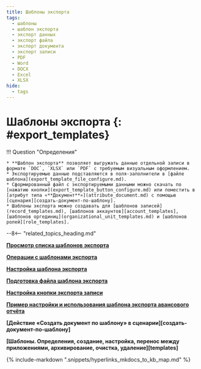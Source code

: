 ```yaml
---
title: Шаблоны экспорта
tags:
  - шаблоны
  - шаблон экспорта
  - экспорт данных
  - экспорт файла
  - экспорт документа
  - экспорт записи
  - PDF
  - Word
  - DOCX
  - Excel
  - XLSX
hide:
  - tags
---
```


# Шаблоны экспорта {: #export_templates}

!!! Question "Определения"

    * **Шаблон экспорта** позволяет выгружать данные отдельной записи в формате `DOC`, `XLSX` или `PDF` с требуемым визуальным оформлением.
    * Экспортируемые данные подставляются в поля-заполнители в [файле шаблона](export_template_file_configure.md).
    * Сформированный файл с экспортируемыми данными можно скачать по [нажатию кнопки](export_template_button_configure.md) или поместить в [атрибут типа «**Документ**»](attribute_document.md) с помощью [сценария][создать-документ-по-шаблону].
    * Шаблоны экспорта можно создавать для [шаблонов записей](record_templates.md), [шаблонов аккаунтов][account_templates], [шаблонов оргединиц](organizational_unit_templates.md) и [шаблонов ролей][role_templates].    

--8<-- "related_topics_heading.md"

**[Просмотр списка шаблонов экспорта](export_template_list_view.md)**

**[Операции с шаблонами экспорта](export_template_list_operations.md)**

**[Настройка шаблона экспорта](export_template_configure.md)**

**[Подготовка файла шаблона экспорта](export_template_file_configure.md)**

**[Настройка кнопки экспорта записи](export_template_button_configure.md)**

**[Пример настройки и использования шаблона экспорта авансового отчёта](export_template_file_example.md)**

**[Действие «Создать документ по шаблону» в сценарии][создать-документ-по-шаблону]**

**[Шаблоны. Определения, создание, настройка, перенос между приложениями, архивирование, очистка, удаление][templates]**

{%
include-markdown ".snippets/hyperlinks_mkdocs_to_kb_map.md"
%}
